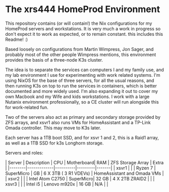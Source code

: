 # The xrs444 HomeProd Environment

This repository contains (or will contain!) the Nix configurations for my HomeProd servers and workstations. It is very much a work in progress so don't expect it to work as expected, or to remain constant. this includes this Readme! :) 

Based loosely on configurations from Martin Wimpress, Jon Sager, and probably most of the other people Wimpress mentions, this environment provides the basis of a three-node K3s cluster.

The idea is to separate the services can computers I and my family use, and my lab environment I use for experimenting with work related systems. I'm using NixOS for the base of three servers, for all the usual reasons, and then running K3s on top to run the services in containers, which is better documented and more widely used. I'm also expanding it out to cover my own Macbook and my Wife and kids workstations. I work with a large Nutanix environment professionally, so a CE cluster will run alongside this for work-related fun.

Two of the servers also act as primary and secondary storage provided by ZFS arrays, and xsvr1 also runs VMs for HomeAssistant and a TP-Link Omada controller. This may move to K3s later.

Each server has a 1TB boot SSD, and for xsvr 1 and 2, this is a Raid1 array, as well as a 1TB SSD for k3s Longhorn storage.

Servers and roles:

| Server | Description | CPU | Motherboard| RAM | ZFS Storage Array | Extra |
|--------|-------------|----------|---------|-------|
| xsvr1 |   | | Ryzen 7 | SuperMicro | GB | 6 X 3TB ( 3 R1 VDEVs) | HomeAssistant and Omada VMs |
| xsvr2 |   | | Intel Atom C2750 | SuperMicro| 32 GB | 4 X 2TB ZRAID2 | |
| xsvr3 |   | | Intel i5 | Lenovo m920x | 16 GB | N/A | |

